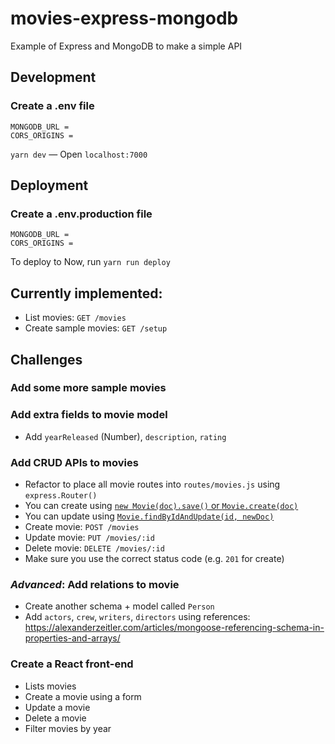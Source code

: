 # movies-express-mongodb
Example of Express and MongoDB to make a simple API

## Development

### Create a .env file
```
MONGODB_URL =
CORS_ORIGINS = 
```

`yarn dev` — Open `localhost:7000`

## Deployment

### Create a .env.production file
```
MONGODB_URL =
CORS_ORIGINS = 
```

To deploy to Now, run `yarn run deploy`

## Currently implemented:

- List movies: `GET /movies`
- Create sample movies: `GET /setup`

## Challenges

### Add some more sample movies

### Add extra fields to movie model

- Add `yearReleased` (Number), `description`, `rating`

### Add CRUD APIs to movies

- Refactor to place all movie routes into `routes/movies.js` using `express.Router()`
- You can create using [`new Movie(doc).save()` or `Movie.create(doc)`](http://mongoosejs.com/docs/api.html#model_Model.create)
- You can update using [`Movie.findByIdAndUpdate(id, newDoc)`](http://mongoosejs.com/docs/api.html#model_Model.findByIdAndUpdate)
- Create movie: `POST /movies`
- Update movie: `PUT /movies/:id`
- Delete movie: `DELETE /movies/:id`
- Make sure you use the correct status code (e.g. `201` for create)

### *Advanced*: Add relations to movie
- Create another schema + model called `Person`
- Add `actors`, `crew`, `writers`, `directors` using references: https://alexanderzeitler.com/articles/mongoose-referencing-schema-in-properties-and-arrays/

### Create a React front-end

- Lists movies
- Create a movie using a form
- Update a movie
- Delete a movie
- Filter movies by year
